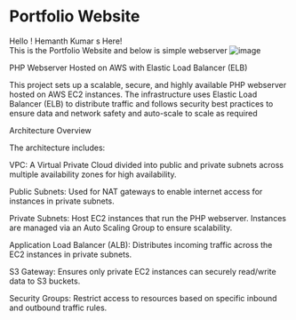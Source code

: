 # Portfolio Website

Hello ! Hemanth Kumar s Here!   
This is the Portfolio Website and below is simple webserver
![image](https://github.com/user-attachments/assets/a7a045c0-3d82-4c9d-9e35-88e12c6c5df6)



PHP Webserver Hosted on AWS with Elastic Load Balancer (ELB) 

This project sets up a scalable, secure, and highly available PHP webserver hosted on AWS EC2 instances. The infrastructure uses Elastic Load Balancer (ELB) to distribute traffic and follows security best practices to ensure data and network safety and auto-scale to scale as required

Architecture Overview

The architecture includes:

VPC: A Virtual Private Cloud divided into public and private subnets across multiple availability zones for high availability.

Public Subnets: Used for NAT gateways to enable internet access for instances in private subnets.

Private Subnets: Host EC2 instances that run the PHP webserver. Instances are managed via an Auto Scaling Group to ensure scalability.

Application Load Balancer (ALB): Distributes incoming traffic across the EC2 instances in private subnets.

S3 Gateway: Ensures only private EC2 instances can securely read/write data to S3 buckets.

Security Groups: Restrict access to resources based on specific inbound and outbound traffic rules.


